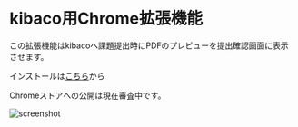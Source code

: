 # kibaco用Chrome拡張機能
この拡張機能はkibacoへ課題提出時にPDFのプレビューを提出確認画面に表示させます。

インストールは[こちら](https://chrome.google.com/webstore/detail/kibaco-advance/gcallmgoceccjabpmdljlkfblgolbakg/related?hl=ja&authuser=0)から

Chromeストアへの公開は現在審査中です。

![screenshot](https://github.com/Atotti/kibaco-advance/assets/56724676/fa1d4e85-ec93-4d7e-9861-6fcf0aac794b)

